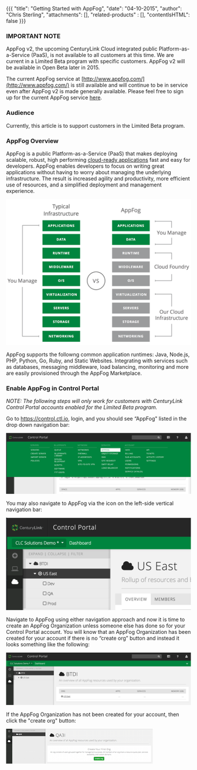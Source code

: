 {{{
  "title": "Getting Started with AppFog",
  "date": "04-10-2015",
  "author": "Chris Sterling",
  "attachments": [],
  "related-products" : [],
  "contentIsHTML": false
}}}

### IMPORTANT NOTE

AppFog v2, the upcoming CenturyLink Cloud integrated public Platform-as-a-Service (PaaS), is not available to all customers at this time. We are current in a Limited Beta program with specific customers. AppFog v2 will be available in Open Beta later in 2015.

The current AppFog service at [http://www.appfog.com/](http://www.appfog.com/) is still available and will continue to be in service even after AppFog v2 is made generally available. Please feel free to sign up for the current AppFog service [here](https://console.appfog.com/signup).

### Audience

Currently, this article is to support customers in the Limited Beta program.

### AppFog Overview

AppFog is a public Platform-as-a-Service (PaaS) that makes deploying scalable, robust, high performing [cloud-ready applications](http://12factor.net) fast and easy for developers. AppFog enables developers to focus on writing great applications without having to worry about managing the underlying infrastructure. The result is increased agility and productivity, more efficient use of resources, and a simplified deployment and management experience.

![Work on code, not infrastructure](../images/appfog-vs-traditional.png)

AppFog supports the followng common application runtimes: Java, Node.js, PHP, Python, Go, Ruby, and Static Websites. Integrating with services such as databases, messaging middleware, load balancing, monitoring and more are easily provisioned through the AppFog Marketplace.

### Enable AppFog in Control Portal

*NOTE: The following steps will only work for customers with CenturyLink Control Portal accounts enabled for the Limited Beta program.*

Go to https://control.ctl.io, login, and you should see “AppFog" listed in the drop down navigation bar:

![AppFog in Dropdown Navigation](../images/appfog-in-dropdown-nav.png)

You may also navigate to AppFog via the icon on the left-side vertical navigation bar:

![AppFog icon in Vertical Navigation](../images/appfog-icon-nav.png)

Navigate to AppFog using either navigation approach and now it is time to create an AppFog Organization unless someone else has done so for your Control Portal account. You will know that an AppFog Organization has been created for your account if there is no “create org” button and instead it looks something like the following:

![AppFog Overview](../images/appfog-overview.png)

If the AppFog Organization has not been created for your account, then click the "create org" button:

![AppFog Create Organization](../images/appfog-create-org.png)
